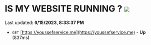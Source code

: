 # IS MY WEBSITE RUNNING ? [![](https://img.shields.io/static/v1?label=Sponsor&message=%E2%9D%A4&logo=GitHub&color=%23fe8e86)](https://github.com/sponsors/<username>)

Last updated: **6/15/2023, 8:33:37 PM**

- `GET` [https://youssefservice.me](https://youssefservice.me) - **Up** (837ms)
